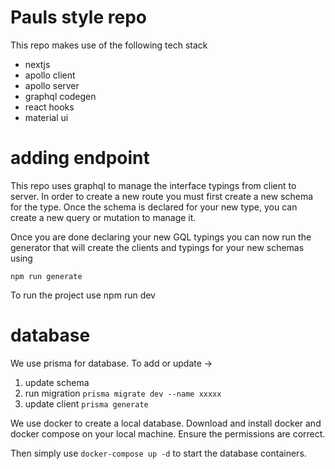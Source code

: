 # Pauls style repo

This repo makes use of the following tech stack

- nextjs
- apollo client
- apollo server
- graphql codegen
- react hooks
- material ui

# adding endpoint

This repo uses graphql to manage the interface typings from client to server. In order to create a new route you must first create
a new schema for the type. Once the schema is declared for your new type, you can create a new query or mutation to manage it.

Once you are done declaring your new GQL typings you can now run the generator that will create the clients and typings for your new schemas using

`npm run generate`

To run the project use npm run dev

# database

We use prisma for database. To add or update ->

1. update schema
2. run migration `prisma migrate dev --name xxxxx`
3. update client `prisma generate`


We use docker to create a local database. Download and install docker and docker compose on your local machine. Ensure the permissions are correct.

Then simply use `docker-compose up -d` to start the database containers.  
